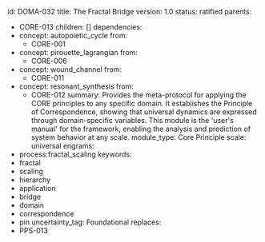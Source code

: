 id: DOMA-032
title: The Fractal Bridge
version: 1.0
status: ratified
parents:
- CORE-013
children: []
dependencies:
- concept: autopoietic_cycle
  from:
  - CORE-001
- concept: pirouette_lagrangian
  from:
  - CORE-006
- concept: wound_channel
  from:
  - CORE-011
- concept: resonant_synthesis
  from:
  - CORE-012
summary: Provides the meta-protocol for applying the CORE principles to any specific
  domain. It establishes the Principle of Correspondence, showing that universal dynamics
  are expressed through domain-specific variables. This module is the 'user's manual'
  for the framework, enabling the analysis and prediction of system behavior at any
  scale.
module_type: Core Principle
scale: universal
engrams:
- process:fractal_scaling
keywords:
- fractal
- scaling
- hierarchy
- application
- bridge
- domain
- correspondence
- pin
uncertainty_tag: Foundational
replaces:
- PPS-013